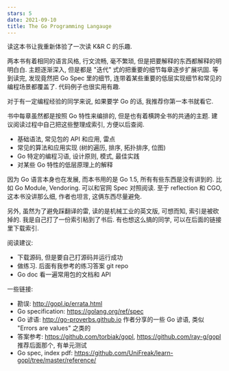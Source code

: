 ```yaml
---
stars: 5
date: 2021-09-10
title: The Go Programming Langauge
---
```


读这本书让我重新体验了一次读 K&R C 的乐趣.

两本书有着相同的语言风格, 行文流畅, 毫不繁琐, 但是把要解释的东西都解释的明明白白.
主题逐渐深入, 但是都是 "迭代" 式的把重要的细节每章逐步扩展巩固.
等到读完, 发现竟然把 Go Spec 里的细节, 连带着某些重要的低层实现细节和常见的编程场景都覆盖了.
代码例子也很实用有趣.

对于有一定编程经验的同学来说, 如果要学 Go 的话, 我推荐你第一本书就看它.

书中每章虽然都是按照 Go 特性来编排的, 但是也有着横跨全书的共通的主题.
建议阅读过程中自己把这些整理成索引, 方便以后查阅.

- 基础语法, 常见包的 API 和应用, 雷点
- 常见的算法和应用实现 (树的遍历, 排序, 拓扑排序, 位图)
- Go 特定的编程习语, 设计原则, 模式, 最佳实践
- 对某些 Go 特性的低层原理上的解释

因为 Go 语言本身也在发展, 而本书用的是 Go 1.5, 所有有些东西是没有讲到的.
比如 Go Module, Vendoring. 可以和官网 Spec 对照阅读.
至于 reflection 和 CGO, 这本书没讲那么细, 作者也坦言, 这俩东西尽量避免.

另外, 虽然为了避免踩翻译的雷, 读的是机械工业的英文版, 可想而知, 索引是被砍掉的.
我是自己打了一份索引粘到了书后. 有也想这么搞的同学, 可以在后面的链接里下载索引.

阅读建议:

- 下载源码, 但是要自己打源码并运行成功
- 做练习. 后面有我参考的练习答案 git repo
- Go doc 看一遍常用包的文档和 API

一些链接:

- 勘误: <http://gopl.ip/errata.html>
- Go specification: <https://golang.org/ref/spec>
- Go 谚语: <http://go-proverbs.github.io> 作者分享的一些 Go 谚语, 类似 "Errors are values" 之类的
- 答案参考: <https://github.com/torbiak/gopl>, <https://github.com/ray-g/gopl> 推荐后面那个, 有单元测试
- Go spec, index pdf: <https://github.com/UniFreak/learn-gopl/tree/master/reference/>
